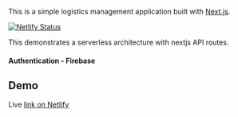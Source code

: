 This is a simple logistics management application built with [Next.js](https://nextjs.org/).

[![Netlify Status](https://api.netlify.com/api/v1/badges/01c6a280-28cd-4591-a275-47607dc58177/deploy-status)](https://app.netlify.com/sites/hardcore-almeida-b9efd7/deploys)

This demonstrates a serverless architecture with nextjs API routes.


#### Authentication - Firebase

## Demo
Live [link on Netlify](https://hardcore-almeida-b9efd7.netlify.app/)
